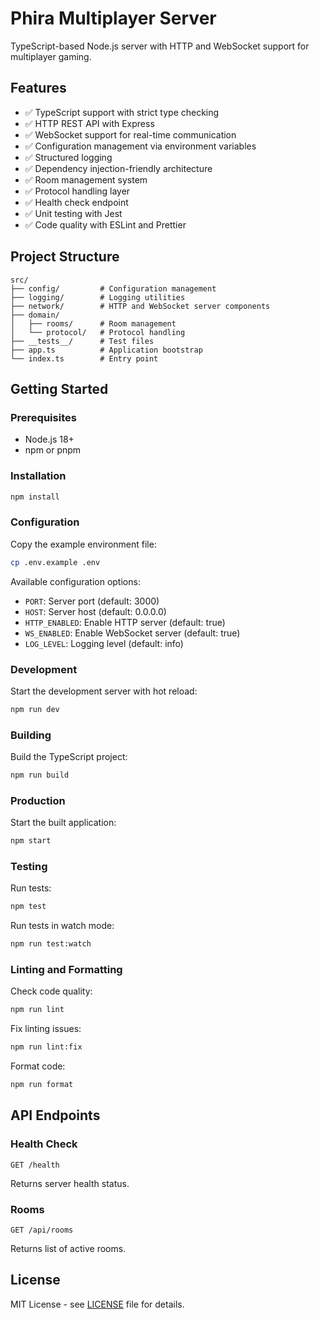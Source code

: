 # Phira Multiplayer Server

TypeScript-based Node.js server with HTTP and WebSocket support for multiplayer gaming.

## Features

- ✅ TypeScript support with strict type checking
- ✅ HTTP REST API with Express
- ✅ WebSocket support for real-time communication
- ✅ Configuration management via environment variables
- ✅ Structured logging
- ✅ Dependency injection-friendly architecture
- ✅ Room management system
- ✅ Protocol handling layer
- ✅ Health check endpoint
- ✅ Unit testing with Jest
- ✅ Code quality with ESLint and Prettier

## Project Structure

```
src/
├── config/         # Configuration management
├── logging/        # Logging utilities
├── network/        # HTTP and WebSocket server components
├── domain/
│   ├── rooms/      # Room management
│   └── protocol/   # Protocol handling
├── __tests__/      # Test files
├── app.ts          # Application bootstrap
└── index.ts        # Entry point
```

## Getting Started

### Prerequisites

- Node.js 18+ 
- npm or pnpm

### Installation

```bash
npm install
```

### Configuration

Copy the example environment file:

```bash
cp .env.example .env
```

Available configuration options:

- `PORT`: Server port (default: 3000)
- `HOST`: Server host (default: 0.0.0.0)
- `HTTP_ENABLED`: Enable HTTP server (default: true)
- `WS_ENABLED`: Enable WebSocket server (default: true)
- `LOG_LEVEL`: Logging level (default: info)

### Development

Start the development server with hot reload:

```bash
npm run dev
```

### Building

Build the TypeScript project:

```bash
npm run build
```

### Production

Start the built application:

```bash
npm start
```

### Testing

Run tests:

```bash
npm test
```

Run tests in watch mode:

```bash
npm run test:watch
```

### Linting and Formatting

Check code quality:

```bash
npm run lint
```

Fix linting issues:

```bash
npm run lint:fix
```

Format code:

```bash
npm run format
```

## API Endpoints

### Health Check

```
GET /health
```

Returns server health status.

### Rooms

```
GET /api/rooms
```

Returns list of active rooms.

## License

MIT License - see [LICENSE](LICENSE) file for details.
